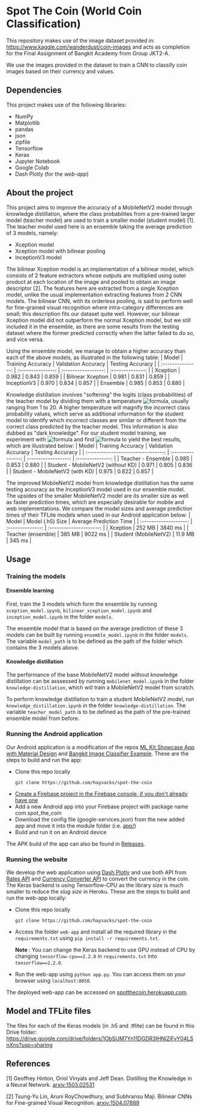 # Spot The Coin (World Coin Classification)

This repository makes use of the image dataset provided in: https://www.kaggle.com/wanderdust/coin-images and acts as completion for the Final Assignment of Bangkit Academy from Group JKT2-A.

We use the images provided in the dataset to train a CNN to classify coin images based on their currency and values.

## Dependencies
This project makes use of the following libraries:
* NumPy
* Matplotlib
* pandas
* json
* zipfile
* Tensorflow
* Keras
* Jupyter Notebook
* Google Colab
* Dash Plotly (for the *web-app*)

## About the project
This project aims to improve the accuracy of a MobileNetV2 model through knowledge distillation, where the class probabilites from a pre-trained larger model (teacher model) are used to train a smaller model (student model) [1]. The teacher model used here is an ensemble taking the average prediction of 3 models, namely:
* Xception model
* Xception model with bilinear pooling
* InceptionV3 model

The bilinear Xception model is an implementation of a bilinear model, which consists of 2 feature extractors whose outputs are multiplied using outer product at each location of the image and pooled to obtain an image descriptor [2]. The features here are extracted from a single Xception model, unlike the usual implementation extracting features from 2 CNN models. The bilinear CNN, with its orderless pooling, is said to perform well for fine-grained visual recognition where intra-category differences are small; this description fits our dataset quite well. However, our bilinear Xception model did not outperform the normal Xception model, but we still included it in the ensemble, as there are some results from the testing dataset where the former predicted correctly when the latter failed to do so, and vice versa.

Using the ensemble model, we manage to obtain a higher accuracy than each of the above models, as illustrated in the following table:
| Model             | Training Accuracy | Validation Accuracy | Testing Accuracy |
| :---------------: | :---------------: | :-----------------: | :--------------: |
| Xception          | 0.982             | 0.843               | 0.859            |
| Bilinear Xception | 0.981             | 0.831               | 0.859            |
| InceptionV3       | 0.970             | 0.834               | 0.857            |
| Ensemble          | 0.985             | 0.853               | 0.880            |

Knowledge distillation involves "softening" the logits (class probabilities) of the teacher model by dividing them with a temperature ![formula](https://render.githubusercontent.com/render/math?math=T), usually ranging from 1 to 20. A higher temperature will magnify the incorrect class probability values, which serve as additional information for the student model to identify which incorrect classes are similar or different from the correct class predicted by the teacher model. This information is also dubbed as "dark knowledge". For our student model training, we experiment with ![formula](https://render.githubusercontent.com/render/math?math=T%20\in%20(3,%205,%2010)) and find ![formula](https://render.githubusercontent.com/render/math?math=T=5) to yield the best results, which are illustrated below:
| Model                              | Training Accuracy | Validation Accuracy | Testing Accuracy |
| :--------------------------------: | :---------------: | :-----------------: | :--------------: |
| Teacher - Ensemble                 | 0.985             | 0.853               | 0.880            |
| Student - MobileNetV2 (without KD) | 0.971             | 0.805               | 0.836            |
| Student - MobileNetV2 (with KD)    | 0.975             | 0.822               | 0.857            |

The improved MobileNetV2 model from knowledge distillation has the same testing accuracy as the InceptionV3 model used in our ensemble model. The upsides of the smaller MobileNetV2 model are its smaller size as well as faster prediction times, which are especially desirable for mobile and web implementations.  We compare the model sizes and average prediction times of their TFLite models when used in our Android application below:
| Model                 | Model (.h5) Size | Average Prediction Time |
| :-------------------: | :--------------: | :---------------------: |
| Xception              | 252 MB           | 3840 ms                 |
| Teacher (ensemble)    | 385 MB           | 9022 ms                 |
| Student (MobileNetV2) | 11.9 MB          | 345 ms                  |

## Usage
### Training the models
#### Ensemble learning
First, train the 3 models which form the ensemble by running `xception_model.ipynb`, `bilinear_xception_model.ipynb` and `inception_model.ipynb` in the folder `models`.

The ensemble model that is based on the average prediction of these 3 models can be built by running `ensemble_model.ipynb` in the folder `models`. The variable `model_path` is to be defined as the path of the folder which contains the 3 models above.

#### Knowledge distillation
The performance of the base MobileNetV2 model without knowledge distillation can be asssessed by running `mobilenet_model.ipynb` in the folder `knowledge-distillation`, which will train a MobileNetV2 model from scratch.

To perform knowledge distillation to train a student MobileNetV2 model, run `knowledge_distillation.ipynb` in the folder `knowledge-distillation`. The variable `teacher_model_path` is to be defined as the path of the pre-trained ensemble model from before.

### Running the Android application
Our Android application is a modification of the repos [ML Kit Showcase App with Material Design](https://github.com/firebase/mlkit-material-android) and [Bangkit Image Classifier Example](https://github.com/esafirm/bangkit-image-classifier-example). These are the steps to build and run the app:
* Clone this repo locally
  ```
  git clone https://github.com/haysacks/spot-the-coin
  ```
* [Create a Firebase project in the Firebase console, if you don't already have one](https://firebase.google.com/docs/android/setup)
* Add a new Android app into your Firebase project with package name com.spot_the_coin
* Download the config file (google-services.json) from the new added app and move it into the module folder (i.e. [app/](./spot-the-coin/app/))
* Build and run it on an Android device

The APK build of the app can also be found in [Releases](https://github.com/haysacks/spot-the-coin/releases).

### Running the website
We develop the web application using [Dash Plotly](https://plotly.com/dash/) and use both API from [Rates API](https://ratesapi.io/) and [Currency Converter API](https://www.currencyconverterapi.com/) to convert the currency in the coin. The Keras backend is using Tensorflow-CPU as the library size is much smaller to reduce the *slug size* in Heroku. These are the steps to build and run the web-app locally:
* Clone this repo locally
  ```
  git clone https://github.com/haysacks/spot-the-coin
  ```
* Access the folder `web-app` and install all the required library in the `requirements.txt` using `pip install -r requirements.txt`.

  **Note** : You can change the Keras backend to use GPU instead of CPU by changing `tensorflow-cpu==2.2.0` in `requirements.txt` into `tensorflow==2.2.0`.
* Run the web-app using `python app.py`. You can access them on your browser using `localhost:8050`.

The deployed web-app can be accessed on [spotthecoin.herokuapp.com](https://spotthecoin.herokuapp.com).

## Model and TFLite files

The files for each of the Keras models (in .h5 and .tflite) can be found in this Drive folder:
https://drive.google.com/drive/folders/1ObSUM7Yn11DGDR3IHNIZiFvY04LSnXns?usp=sharing

## References
[1] Geoffrey Hinton, Oriol Vinyals and Jeff Dean. Distilling the Knowledge in a Neural Network. [arxiv:1503.02531](https://arxiv.org/abs/1503.02531)

[2] Tsung-Yu Lin, Aruni RoyChowdhury, and Subhransu Maji. Bilinear CNNs for Fine-grained Visual Recognition. [arxiv:1504.07889](https://arxiv.org/abs/1504.07889)
